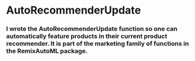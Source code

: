 # AutoRecommenderUpdate
### I wrote the AutoRecommenderUpdate function so one can automatically feature products in their current product recommender. It is part of the marketing family of functions in the RemixAutoML package. 
